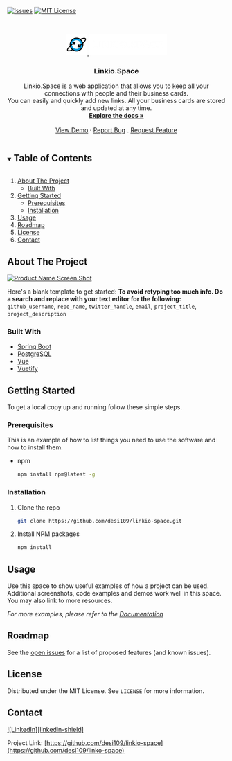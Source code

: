 <!--
*** Using markdown "reference style" links for readability.
*** https://www.markdownguide.org/basic-syntax/#reference-style-links
-->
[![Issues][issues-shield]][issues-url]
[![MIT License][license-shield]][license-url]



<!-- PROJECT LOGO -->
<br />
<p align="center">
  <a href="https://github.com/desi109/linkio-space">
    <img src="images/logo.png" alt="Logo" width="50" height="50">
    <img src="images/big-logo.png" alt="Logo" width=180" height="50">
  </a>

  <h3 align="center">Linkio.Space</h3>

  <p align="center">
    Linkio.Space is a web application that allows you to keep all your connections with people and their business cards. <br>You can easily and quickly add new links. All your business cards are stored and updated at any time.
    <br />
    <a href="https://github.com/desi109/linkio-space"><strong>Explore the docs »</strong></a>
    <br />
    <br />
    <a href="https://github.com/desi109/linkio-space">View Demo</a>
    ·
    <a href="https://github.com/desi109/linkio-space/issues">Report Bug</a>
    .
    <a href="https://github.com/desi109/linkio-space/issues">Request Feature</a>
  </p>
</p>



<!-- TABLE OF CONTENTS -->
<details open="open">
  <summary><h2 style="display: inline-block">Table of Contents</h2></summary>
  <ol>
    <li>
      <a href="#about-the-project">About The Project</a>
      <ul>
        <li><a href="#built-with">Built With</a></li>
      </ul>
    </li>
    <li>
      <a href="#getting-started">Getting Started</a>
      <ul>
        <li><a href="#prerequisites">Prerequisites</a></li>
        <li><a href="#installation">Installation</a></li>
      </ul>
    </li>
    <li><a href="#usage">Usage</a></li>
    <li><a href="#roadmap">Roadmap</a></li>
    <li><a href="#license">License</a></li>
    <li><a href="#contact">Contact</a></li>
  </ol>
</details>



<!-- ABOUT THE PROJECT -->
## About The Project

[![Product Name Screen Shot][product-screenshot]](https://linkio.space)

Here's a blank template to get started:
**To avoid retyping too much info. Do a search and replace with your text editor for the following:**
`github_username`, `repo_name`, `twitter_handle`, `email`, `project_title`, `project_description`


### Built With

* [Spring Boot](https://spring.io/projects/spring-boot)
* [PostgreSQL](https://www.postgresql.org/)
* [Vue](https://vuejs.org/)
* [Vuetify](https://vuetifyjs.com/en/)



<!-- GETTING STARTED -->
## Getting Started

To get a local copy up and running follow these simple steps.

### Prerequisites

This is an example of how to list things you need to use the software and how to install them.
* npm
  ```sh
  npm install npm@latest -g
  ```

### Installation

1. Clone the repo
   ```sh
   git clone https://github.com/desi109/linkio-space.git
   ```
2. Install NPM packages
   ```sh
   npm install
   ```



<!-- USAGE EXAMPLES -->
## Usage

Use this space to show useful examples of how a project can be used. Additional screenshots, code examples and demos work well in this space. You may also link to more resources.

_For more examples, please refer to the [Documentation](https://example.com)_



<!-- ROADMAP -->
## Roadmap

See the [open issues](https://github.com/desi109/linkio-space/issues) for a list of proposed features (and known issues).



<!-- LICENSE -->
## License

Distributed under the MIT License. See `LICENSE` for more information.



<!-- CONTACT -->
## Contact
[![LinkedIn][linkedin-shield]][linkedin-url] 

Project Link: [https://github.com/desi109/linkio-space](https://github.com/desi109/linko-space)




<!-- MARKDOWN LINKS & IMAGES -->
<!-- https://www.markdownguide.org/basic-syntax/#reference-style-links -->
[issues-shield]: https://img.shields.io/github/issues/github_username/repo.svg?style=for-the-badge
[issues-url]: https://github.com/desi109/linkio-space/issues
[license-shield]: https://img.shields.io/github/license/github_username/repo.svg?style=for-the-badge
[license-url]: https://github.com/desi109/linkio-space/blob/master/LICENSE.md
[linkedin-url]: https://www.linkedin.com/in/desislava-milusheva-200574151
[product-screenshot]: images/screenshot.png

